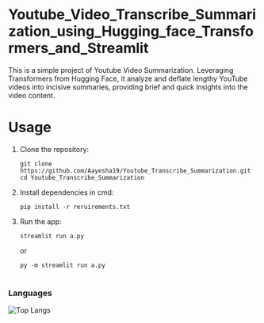 # Youtube_Video_Transcribe_Summarization_using_Hugging_face_Transformers_and_Streamlit

This is a simple project of Youtube Video Summarization. Leveraging Transformers from Hugging Face, it analyze and deflate lengthy YouTube videos into incisive summaries, providing brief and quick insights into the video content.

# Usage
1. Clone the repository:
   
       git clone https://github.com/Aayesha19/Youtube_Transcribe_Summarization.git
       cd Youtube_Transcribe_Summarization
2. Install dependencies in cmd:
   
       pip install -r reruirements.txt
3. Run the app:
   
       streamlit run a.py
   or

       py -m streamlit run a.py
# 
### Languages
![Top Langs](https://github-readme-stats.vercel.app/api/top-langs/?username=Aayesha19&layout=compact&bg_color=00000000&hide_title=true)

